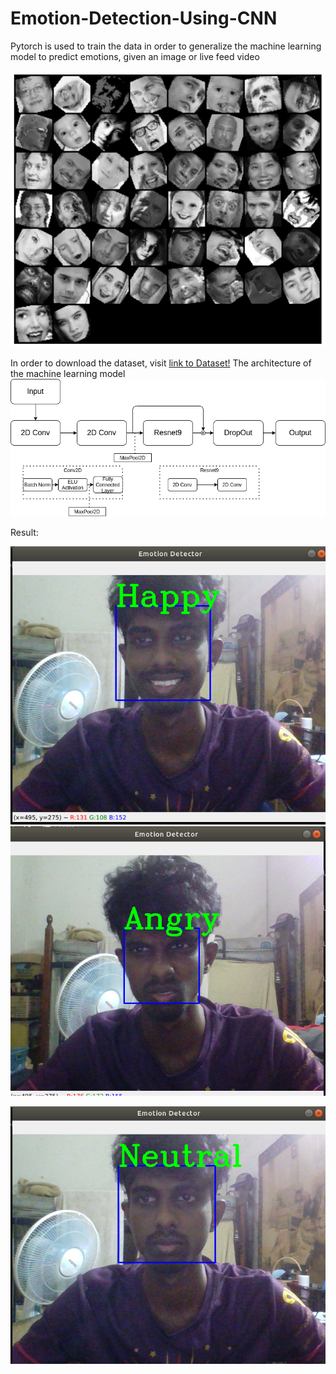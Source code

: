 # Emotion-Detection-Using-CNN
Pytorch is used to train the data in order to generalize the machine learning model to predict emotions, given an image or live feed video

![Dataset](Dataset.png)

In order to download the dataset, visit [link to Dataset!](https://www.kaggle.com/jonathanoheix/face-expression-recognition-dataset)
The architecture of the machine learning model
![CNN Architecture](CNN.png)


Result:

![Happy](Happy.png)
![Angry](Angry.png)

![Neutral](Neutral.png)


